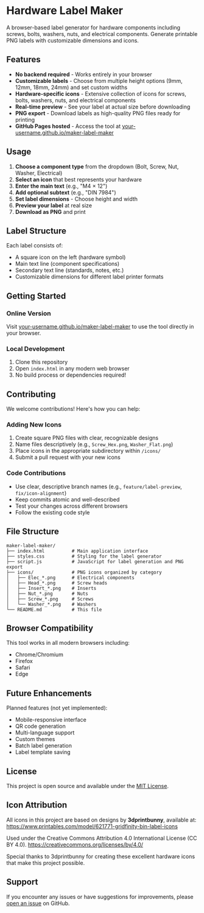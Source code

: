 # Hardware Label Maker

A browser-based label generator for hardware components including screws, bolts, washers, nuts, and electrical components. Generate printable PNG labels with customizable dimensions and icons.

## Features

- **No backend required** - Works entirely in your browser
- **Customizable labels** - Choose from multiple height options (9mm, 12mm, 18mm, 24mm) and set custom widths
- **Hardware-specific icons** - Extensive collection of icons for screws, bolts, washers, nuts, and electrical components
- **Real-time preview** - See your label at actual size before downloading
- **PNG export** - Download labels as high-quality PNG files ready for printing
- **GitHub Pages hosted** - Access the tool at [your-username.github.io/maker-label-maker](https://your-username.github.io/maker-label-maker)

## Usage

1. **Choose a component type** from the dropdown (Bolt, Screw, Nut, Washer, Electrical)
2. **Select an icon** that best represents your hardware
3. **Enter the main text** (e.g., "M4 × 12")
4. **Add optional subtext** (e.g., "DIN 7984")
5. **Set label dimensions** - Choose height and width
6. **Preview your label** at real size
7. **Download as PNG** and print

## Label Structure

Each label consists of:
- A square icon on the left (hardware symbol)
- Main text line (component specifications)
- Secondary text line (standards, notes, etc.)
- Customizable dimensions for different label printer formats

## Getting Started

### Online Version
Visit [your-username.github.io/maker-label-maker](https://your-username.github.io/maker-label-maker) to use the tool directly in your browser.

### Local Development
1. Clone this repository
2. Open `index.html` in any modern web browser
3. No build process or dependencies required!

## Contributing

We welcome contributions! Here's how you can help:

### Adding New Icons
1. Create square PNG files with clear, recognizable designs
2. Name files descriptively (e.g., `Screw_Hex.png`, `Washer_Flat.png`)
3. Place icons in the appropriate subdirectory within `/icons/`
4. Submit a pull request with your new icons

### Code Contributions
- Use clear, descriptive branch names (e.g., `feature/label-preview`, `fix/icon-alignment`)
- Keep commits atomic and well-described
- Test your changes across different browsers
- Follow the existing code style

## File Structure

```
maker-label-maker/
├── index.html          # Main application interface
├── styles.css          # Styling for the label generator
├── script.js           # JavaScript for label generation and PNG export
├── icons/              # PNG icons organized by category
│   ├── Elec_*.png      # Electrical components
│   ├── Head_*.png      # Screw heads
│   ├── Insert_*.png    # Inserts
│   ├── Nut_*.png       # Nuts
│   ├── Screw_*.png     # Screws
│   └── Washer_*.png    # Washers
└── README.md           # This file
```

## Browser Compatibility

This tool works in all modern browsers including:
- Chrome/Chromium
- Firefox
- Safari
- Edge

## Future Enhancements

Planned features (not yet implemented):
- Mobile-responsive interface
- QR code generation
- Multi-language support
- Custom themes
- Batch label generation
- Label template saving

## License

This project is open source and available under the [MIT License](LICENSE).

## Icon Attribution

All icons in this project are based on designs by **3dprintbunny**, available at: https://www.printables.com/model/621771-gridfinity-bin-label-icons

Used under the Creative Commons Attribution 4.0 International License (CC BY 4.0).
https://creativecommons.org/licenses/by/4.0/

Special thanks to 3dprintbunny for creating these excellent hardware icons that make this project possible.

## Support

If you encounter any issues or have suggestions for improvements, please [open an issue](https://github.com/your-username/maker-label-maker/issues) on GitHub.